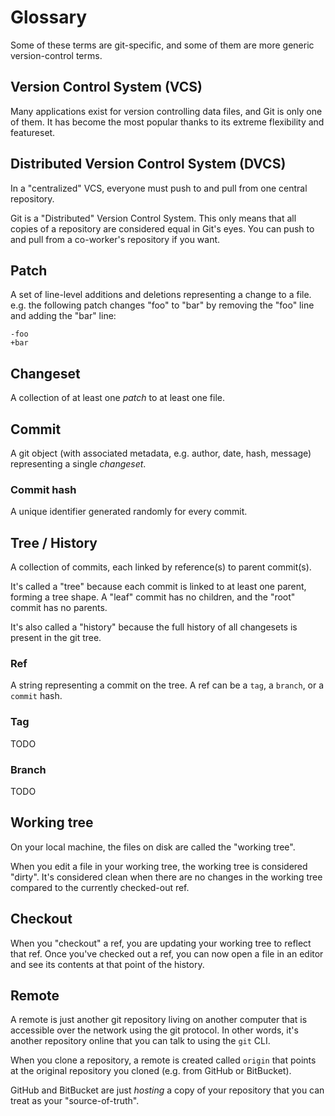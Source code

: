 # Glossary

Some of these terms are git-specific, and some of them are more generic
version-control terms.


## Version Control System (VCS)

Many applications exist for version controlling data files, and Git is only one
of them. It has become the most popular thanks to its extreme flexibility and
featureset.


## Distributed Version Control System (DVCS)

In a "centralized" VCS, everyone must push to and pull from one central
repository.

Git is a "Distributed" Version Control System. This only means that all copies
of a repository are considered equal in Git's eyes. You can push to and pull
from a co-worker's repository if you want.


## Patch

A set of line-level additions and deletions representing a change to a file.
e.g. the following patch changes "foo" to "bar" by removing the "foo" line and
adding the "bar" line:

```
-foo
+bar
```


## Changeset

A collection of at least one _patch_ to at least one file.


## Commit

A git object (with associated metadata, e.g. author, date, hash, message)
representing a single _changeset_.


### Commit hash

A unique identifier generated randomly for every commit.


## Tree / History

A collection of commits, each linked by reference(s) to parent commit(s).

It's called a "tree" because each commit is linked to at least one parent,
forming a tree shape. A "leaf" commit has no children, and the "root" commit
has no parents.

It's also called a "history" because the full history of all changesets is
present in the git tree.


### Ref

A string representing a commit on the tree. A ref can be a `tag`, a `branch`,
or a `commit` hash.


### Tag

TODO


### Branch

TODO


## Working tree

On your local machine, the files on disk are called the "working tree".

When you edit a file in your working tree, the working tree is considered
"dirty". It's considered clean when there are no changes in the working tree
compared to the currently checked-out ref.


## Checkout

When you "checkout" a ref, you are updating your working tree to reflect that
ref. Once you've checked out a ref, you can now open a file in an editor and
see its contents at that point of the history.



## Remote

A remote is just another git repository living on another computer that is
accessible over the network using the git protocol. In other words, it's
another repository online that you can talk to using the `git` CLI.

When you clone a repository, a remote is created called `origin` that points at
the original repository you cloned (e.g. from GitHub or BitBucket).

GitHub and BitBucket are just _hosting_ a copy of your repository that you can
treat as your "source-of-truth".
